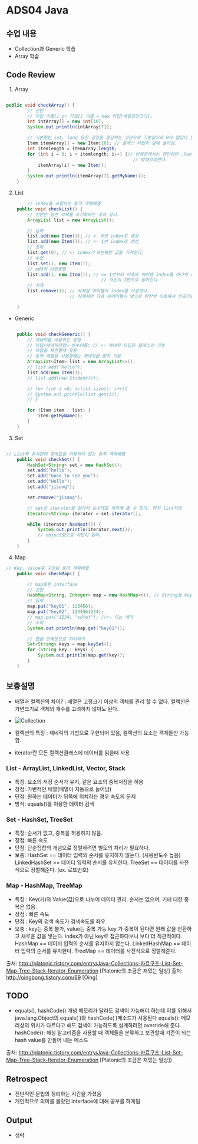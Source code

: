 # ADS04 Java 

## 수업 내용
- Collection과 Generic 학습
- Array 학습

## Code Review

1. Array

```Java

public void checkArray() {
		// 선언
		// 타입 이름[] or 타입[] 이름 = new 타입[배열공간크기];
		int intArray[] = new int[10];
		System.out.println(intArray[7]);

		// 기본형인 int, long 등은 공간을 할당하는 것만으로 기본값으로 0이 할당이 됨.
		Item itemArray[] = new Item[10]; // 클래스 타입이 앞에 들어감.
		int itemlength = itemArray.length;
		for (int i = 0; i < itemlength; i++) {// 반복문에서는 왠만하면 .length를 직접 하지 않는
												// 방향으로한다.
			itemArray[i] = new Item();
		}
		System.out.println(itemArray[7].getMyName());
	}

```

2. List

```Java
        // index를 포함하는 동적 객체배열
	public void checkList() {
		// 선언은 일반 객체를 초기화하는 것과 같다.
		ArrayList list = new ArrayList();

		// 입력
		list.add(new Item()); // <- 0번 index로 생성
		list.add(new Item()); // <- 1번 index로 생성
		// 조회
		list.get(0); // <- index가 0번째인 값을 가져온다.
		// 수정
		list.set(1, new Item());
		// add의 다른방법
		list.add(1, new Item()); // <= 1번부터 이후의 아이템 index를 하나씩 증가시키고
									// 자신이 1번으로 들어간다.
		// 삭제
		list.remove(1); // 삭제할 아이템의 index를 지정한다.
						// 삭제하면 다음 데이터들이 앞으로 한칸씩 이동해서 빈공간을 채운다.

	}
```

* Generic

```Java

	public void checkGeneric() {
		// 제네릭을 사용하는 방법
		// 타입<제네릭타입> 변수이름; // <- 제네릭 타입은 클래스만 가능
		// 타입을 제한할때 유용
		// 동적 배열을 사용할때는 제네릭을 많이 이용
		ArrayList<Item> list = new ArrayList<>();
		// list.add("Hello");
		list.add(new Item());
		// list.add(new Student());

		// for (int i =0; i<list.size(); i++){
		// System.out.println(list.get(i));
		// }

		for (Item item : list) {
			item.getMyName();
		}
	} 
```

3. Set

```Java

// List와 유사한데 중복값을 허용하지 않는 동적 객체배열
	public void checkSet() {
		HashSet<String> set = new HashSet();
		set.add("hello");
		set.add("Good to see you");
		set.add("Hello");
		set.add("jisang");

		set.remove("jisang");

		// set은 iterator을 달아서 순서대로 처리해 줄 수 있다. 마치 list처럼
		Iterator<String> iterator = set.iterator();

		while (iterator.hasNext()) {
			System.out.println(iterator.next());
			// object형으로 리턴이 된다.
		}
	}

```

4. Map

```Java
// Key, Value로 구성된 동적 객체배열
	public void checkMap() {

		// map또한 interface
		// 선언
		HashMap<String, Integer> map = new HashMap<>(); // String을 key로 Integer를 Value로 설정
		// 입력
		map.put("key01", 123456);
		map.put("key02", 1234561234);
		// map.put("1234, "sdfef"); //<- 이는 에러
		// 조회
		System.out.println(map.get("key01"));

		// 맵을 반복문으로 처리하기
		Set<String> keys = map.keySet();
		for (String key : keys) {
			System.out.println(map.get(key));
		}
	}
```

## 보충설명

- 배열과 컬렉션의 차이? : 배열은 고정크기 이상의 객체를 관리 할 수 없다. 컬렉션은 가변크기로 객체의 개수를 고려하지 않아도 된다.

- ![Collection](http://postfiles16.naver.net/20160122_143/premiummina_1453441737058vb0Av_PNG/%C4%C3%B7%BA%BC%C7%B0%FA_%C0%CE%C5%CD%C6%E4%C0%CC%BD%BA%BF%CD_%C5%AC%B7%A1%BD%BA.png?type=w966)

- 컬렉션의 특징 : 제네릭의 기법으로 구현되어 있음, 컬렉션의 요소는 객체들만 가능함.

- iterator란 모든 컬렉션클래스에 데이터를 읽을때 사용

### List - ArrayList, LinkedList, Vector, Stack
- 특징: 요소의 저장 순서가 유지, 같은 요소의 중복저장을 허용
- 장점: 가변적인 배열(배열이 자동으로 늘어남) 
- 단점: 원하는 데이터가 뒤쪽에 위치하는 경우 속도의 문제
- 방식: equals()를 이용한 데이터 검색

### Set - HashSet, TreeSet
- 특징: 순서가 없고, 중복을 허용하지 않음.
- 장점: 빠른 속도
- 단점: 단순집합의 개념으로 정렬하려면 별도의 처리가 필요하다.
- 보충: HashSet == 데이터 입력의 순서를 유지하지 않는다. (사용빈도수 높음)
		LinkedHashSet == 데이터 입력의 순서를 유지한다. 
		TreeSet == 데이터를 사전식으로 정렬해준다. (ex. 로또번호)

### Map - HashMap, TreeMap
- 특징 : Key(키)와 Value(값)으로 나누어 데이터 관리, 순서는 없으며, 키에 대한 중복은 없음.
- 장점 : 빠른 속도
- 단점 : Key의 검색 속도가 검색속도를 좌우
- 보충 : key는 중복 불가, value는 중복 가능
        key 가 중복이 된다면 원래 값을 반환하고 새로운 값을 넣는다.
		index가 아닌 key로 접근하다보니 보다 더 직관적이다.
		HashMap == 데이터 입력의 순서를 유지하지 않는다.
		LinkedHashMap == 데이터 입력의 순서를 유지한다.
		TreeMap == 데이터를 사전식으로 정렬해준다.


 출처: http://platonic.tistory.com/entry/Java-Collections-자료구조-List-Set-Map-Tree-Stack-Iterator-Enumeration [Platonic의 조금은 재밌는 일상]
 출처: http://oingbong.tistory.com/69 [Oing] 

## TODO

- equals(), hashCode() 개념
    메모리가 달라도 검색이 가능해야 하는데 이를 위해서 java.lang.Object의 equals( )와 hashCode( )메소드가 사용된다
    equals(): 메모리상의 위치가 다르다고 해도 검색이 가능하도록 설계하려면 override해 준다. hashCode(): 해싱 알고리즘을 사용할 때 객체들을 분류하고 보관할때 기준이 되는 hash value를 만들어 내는 메소드




출처: http://platonic.tistory.com/entry/Java-Collections-자료구조-List-Set-Map-Tree-Stack-Iterator-Enumeration [Platonic의 조금은 재밌는 일상])

## Retrospect

- 전반적인 문법의 정리하는 시간을 가졌음
- 개인적으로 의미를 몰랐던 interface에 대해 공부를 하게됨

## Output
- 생략

